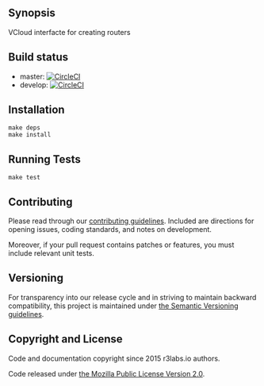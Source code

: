## Synopsis

VCloud interfacte for creating routers

## Build status

* master: [![CircleCI](https://circleci.com/gh/ernestio/router-deleter-vcloud-connector/tree/master.svg?style=svg)](https://circleci.com/gh/ernestio/router-deleter-vcloud-connector/tree/master)
* develop: [![CircleCI](https://circleci.com/gh/ernestio/router-deleter-vcloud-connector/tree/develop.svg?style=svg)](https://circleci.com/gh/ernestio/router-deleter-vcloud-connector/tree/develop)

## Installation

```
make deps
make install
```

## Running Tests

```
make test
```

## Contributing

Please read through our
[contributing guidelines](CONTRIBUTING.md).
Included are directions for opening issues, coding standards, and notes on
development.

Moreover, if your pull request contains patches or features, you must include
relevant unit tests.

## Versioning

For transparency into our release cycle and in striving to maintain backward
compatibility, this project is maintained under [the Semantic Versioning guidelines](http://semver.org/).

## Copyright and License

Code and documentation copyright since 2015 r3labs.io authors.

Code released under
[the Mozilla Public License Version 2.0](LICENSE).

